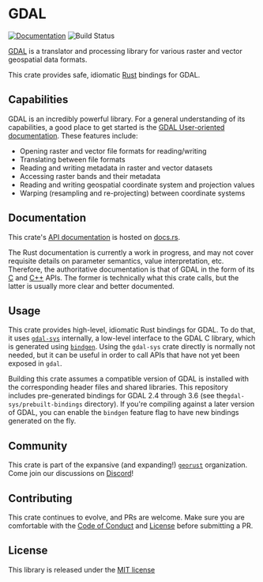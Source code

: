 # GDAL

[![Documentation](https://docs.rs/gdal/badge.svg)](https://docs.rs/gdal)
![Build Status](https://github.com/georust/gdal/workflows/CI/badge.svg)

[GDAL](http://gdal.org/) is a translator and processing library for various raster and vector geospatial data formats. 

This crate provides safe, idiomatic [Rust](http://www.rust-lang.org/) bindings for GDAL.

## Capabilities

GDAL is an incredibly powerful library. For a general understanding of its capabilities, a good place to get started is the [GDAL User-oriented documentation](https://gdal.org/user/index.html). These features include:

* Opening raster and vector file formats for reading/writing
* Translating between file formats
* Reading and writing metadata in raster and vector datasets
* Accessing raster bands and their metadata
* Reading and writing geospatial coordinate system and projection values
* Warping (resampling and re-projecting) between coordinate systems

## Documentation

This crate's [API documentation](https://docs.rs/crate/gdal) is hosted on [docs.rs](https://docs.rs). 

The Rust documentation is currently a work in progress, and may not cover requisite details on parameter semantics, value interpretation, etc. 
Therefore, the authoritative documentation is that of GDAL in the form of its [C](https://gdal.org/api/index.html#c-api) and [C++](https://gdal.org/api/index.html#id3) APIs.
The former is technically what this crate calls, but the latter is usually more clear and better documented.

## Usage

This crate provides high-level, idiomatic Rust bindings for GDAL.
To do that, it uses [`gdal-sys`](gdal-sys) internally, a low-level interface to the GDAL C library, which is generated using [`bindgen`](https://rust-lang.github.io/rust-bindgen/).
Using the `gdal-sys` crate directly is normally not needed, but it can be useful in order to call APIs that have not yet been exposed in `gdal`.

Building this crate assumes a compatible version of GDAL is installed with the corresponding header files and shared libraries.
This repository includes pre-generated bindings for GDAL 2.4 through 3.6 (see the`gdal-sys/prebuilt-bindings` directory).
If you're compiling against a later version of GDAL, you can enable the `bindgen` feature flag to have new bindings generated on the fly. 

## Community

This crate is part of the expansive (and expanding!) [`georust`](https://georust.org/) organization. Come join our discussions on [Discord](https://discord.gg/Fp2aape)!

## Contributing

This crate continues to evolve, and PRs are welcome. Make sure you are comfortable with the [Code of Conduct](CODE_OF_CONDUCT.md) and [License](LICENSE.txt) before submitting a PR.

## License

This library is released under the [MIT license](http://opensource.org/licenses/MIT)
